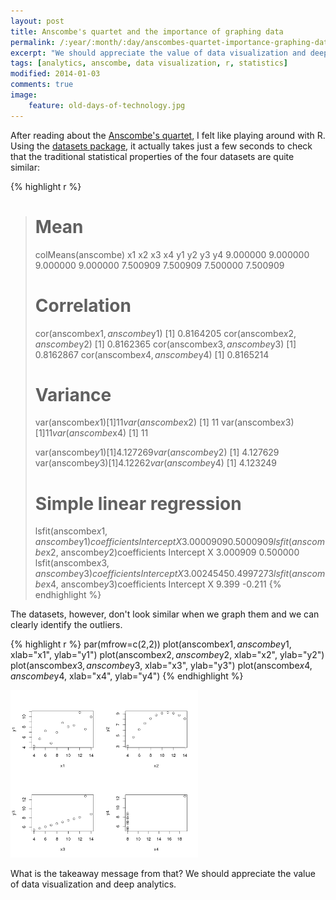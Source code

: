 ```yaml
---
layout: post
title: Anscombe's quartet and the importance of graphing data
permalink: /:year/:month/:day/anscombes-quartet-importance-graphing-data/
excerpt: "We should appreciate the value of data visualization and deep analytics."
tags: [analytics, anscombe, data visualization, r, statistics]
modified: 2014-01-03
comments: true
image:
    feature: old-days-of-technology.jpg
---
```


After reading about the <a href="http://www.dataenthusiast.com/2013/12/the-anscombe-quartet-and-why-data-visualization-is-critical/">Anscombe's quartet</a>, I felt like playing around with R.
Using the <a href="http://stat.ethz.ch/R-manual/R-patched/library/datasets/html/anscombe.html">datasets package</a>, it actually takes just a few seconds to check that the traditional statistical properties of the four datasets are quite similar:

{% highlight r %}
> # Mean
> colMeans(anscombe)
 x1 x2 x3 x4 y1 y2 y3 y4
9.000000 9.000000 9.000000 9.000000 7.500909 7.500909 7.500000 7.500909
>
> # Correlation
> cor(anscombe$x1, anscombe$y1)
[1] 0.8164205
> cor(anscombe$x2, anscombe$y2)
[1] 0.8162365
> cor(anscombe$x3, anscombe$y3)
[1] 0.8162867
> cor(anscombe$x4, anscombe$y4)
[1] 0.8165214
>
> # Variance
> var(anscombe$x1)
[1] 11
> var(anscombe$x2)
[1] 11
> var(anscombe$x3)
[1] 11
> var(anscombe$x4)
[1] 11
>
> var(anscombe$y1)
[1] 4.127269
> var(anscombe$y2)
[1] 4.127629
> var(anscombe$y3)
[1] 4.12262
> var(anscombe$y4)
[1] 4.123249
>
> # Simple linear regression
> lsfit(anscombe$x1, anscombe$y1)$coefficients
Intercept X
3.0000909 0.5000909
> lsfit(anscombe$x2, anscombe$y2)$coefficients
Intercept X
 3.000909 0.500000
> lsfit(anscombe$x3, anscombe$y3)$coefficients
Intercept X
3.0024545 0.4997273
> lsfit(anscombe$x4, anscombe$y3)$coefficients
Intercept X
 9.399 -0.211
{% endhighlight %}

The datasets, however, don't look similar when we graph them and we can clearly identify the outliers.

{% highlight r %}
par(mfrow=c(2,2))
plot(anscombe$x1, anscombe$y1, xlab="x1", ylab="y1")
plot(anscombe$x2, anscombe$y2, xlab="x2", ylab="y2")
plot(anscombe$x3, anscombe$y3, xlab="x3", ylab="y3")
plot(anscombe$x4, anscombe$y4, xlab="x4", ylab="y4")
{% endhighlight %}

<a href="/images/anscombe.png"><img class="aligncenter size-medium wp-image-814" src="/images/anscombe.png" alt="anscombe" width="300" height="268" /></a>

What is the takeaway message from that? We should appreciate the value of data visualization and deep analytics.
